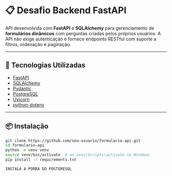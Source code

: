 # 📋 Desafio Backend FastAPI

API desenvolvida com **FastAPI** e **SQLAlchemy** para gerenciamento de **formulários dinâmicos** com perguntas criadas pelos próprios usuários. A API não exige autenticação e fornece endpoints RESTful com suporte a filtros, ordenação e paginação.

---

## 🚀 Tecnologias Utilizadas

- [FastAPI](https://fastapi.tiangolo.com/)
- [SQLAlchemy](https://www.sqlalchemy.org/)
- [Pydantic](https://docs.pydantic.dev/)
- [PostgreSQL](https://www.postgresql.org/)
- [Uvicorn](https://www.uvicorn.org/)
- [python-dotenv](https://pypi.org/project/python-dotenv/)

---

## 📦 Instalação

```bash
git clone https://github.com/seu-usuario/formulario-api.git
cd formulario-api
python -m venv venv
source venv/bin/activate  # ou venv\Scripts\activate no Windows
pip install -r requirements.txt

INSTALA A PORRA DO POSTGRESQL
